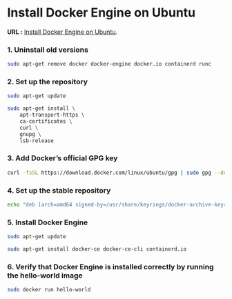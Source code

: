 # Install Docker Engine on Ubuntu
**URL :** [Install Docker Engine on Ubuntu](https://docs.docker.com/engine/install/ubuntu/).
### 1. Uninstall old versions
``` sh
sudo apt-get remove docker docker-engine docker.io containerd runc
```
### 2. Set up the repository
``` sh
sudo apt-get update
```

```sh
sudo apt-get install \
    apt-transport-https \
    ca-certificates \
    curl \
    gnupg \
    lsb-release
```
### 3. Add Docker’s official GPG key
``` sh
curl -fsSL https://download.docker.com/linux/ubuntu/gpg | sudo gpg --dearmor -o /usr/share/keyrings/docker-archive-keyring.gpg 
```

### 4. Set up the stable repository
``` sh
echo "deb [arch=amd64 signed-by=/usr/share/keyrings/docker-archive-keyring.gpg] https://download.docker.com/linux/ubuntu $(lsb_release -cs) stable" | sudo tee /etc/apt/sources.list.d/docker.list > /dev/null
```

### 5. Install Docker Engine
``` sh
sudo apt-get update
```
``` sh
sudo apt-get install docker-ce docker-ce-cli containerd.io
```

### 6. Verify that Docker Engine is installed correctly by running the hello-world image
``` sh
sudo docker run hello-world
```
